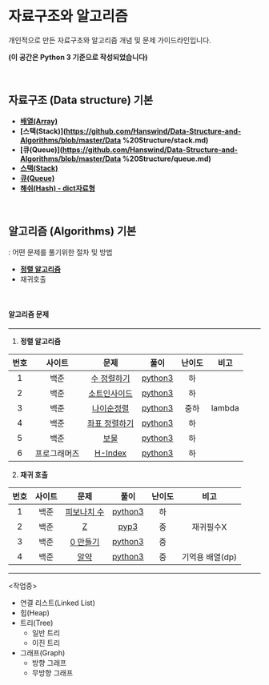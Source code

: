 # 자료구조와 알고리즘
개인적으로 만든 자료구조와 알고리즘 개념 및 문제 가이드라인입니다.

**(이 공간은 Python 3 기준으로 작성되었습니다)**

<br>

## 자료구조 (Data structure) 기본

- **[배열(Array)](https://github.com/Hanswind/Data-Structure-and-Algorithms/blob/master/Data%20Structure/array.md)**
- **[스택(Stack)](https://github.com/Hanswind/Data-Structure-and-Algorithms/blob/master/Data %20Structure/stack.md)**
- **[큐(Queue)](https://github.com/Hanswind/Data-Structure-and-Algorithms/blob/master/Data %20Structure/queue.md)**
- **[스택(Stack)](https://github.com/Hanswind/Data-Structure-and-Algorithms/blob/master/Data%20Structure/stack.md)**
- **[큐(Queue)](https://charincoding.com/2-큐/)**
- **[해쉬(Hash) - dict자료형](https://github.com/Hanswind/Data-Structure-and-Algorithms/blob/master/Data%20Structure/hash.md)**

<br>

## 알고리즘 (Algorithms) 기본

: 어떤 문제를 풀기위한 절차 및 방법

- **[정렬 알고리즘](./Algorithms/Sorting_Algorithm/README.md)**
- 재귀호출

<br>

#### 알고리즘 문제

----

1. **정렬 알고리즘**

| 번호 |    사이트    |                             문제                             |                    풀이                    | 난이도 |  비고  |
| :--: | :----------: | :----------------------------------------------------------: | :----------------------------------------: | :----: | :----: |
|  1   |     백준     |     [수 정렬하기](https://www.acmicpc.net/problem/2750)      | [python3](./Quizes/backjoon/back_2750.py)  |   하   |        |
|  2   |     백준     |     [소트인사이드](https://www.acmicpc.net/problem/1427)     | [python3](./Quizes/backjoon/back_1427.py)  |   하   |        |
|  3   |     백준     |     [나이순정렬](https://www.acmicpc.net/problem/10814)      | [python3](./Quizes/backjoon/back_10814.py) |  중하  | lambda |
|  4   |     백준     |    [좌표 정렬하기](https://www.acmicpc.net/problem/11650)    | [python3](./Quizes/backjoon/back_11650.py) |   하   |        |
|  5   |     백준     |         [보물](https://www.acmicpc.net/problem/1026)         | [python3](./Quizes/backjoon/back_1026.py)  |   하   |        |
|  6   | 프로그래머즈 | [H-Index](https://programmers.co.kr/learn/courses/30/lessons/42747) | [python3](./Quizes/programmers/h-index.py) |   하   |        |

2. **재귀 호출**

| 번호 | 사이트 |                        문제                         |                   풀이                    | 난이도 |      비고       |
| :--: | :----: | :-------------------------------------------------: | :---------------------------------------: | :----: | :-------------: |
|  1   |  백준  | [피보나치 수](https://www.acmicpc.net/problem/2747) | [python3](./Quizes/backjoon/back_2747.py) |   하   |                 |
|  2   |  백준  |      [Z](https://www.acmicpc.net/problem/1074)      |  [pyp3](./Quizes/backjoon/back_2747.py)   |   중   |    재귀필수X    |
|  3   |  백준  |  [0 만들기](https://www.acmicpc.net/problem/7490)   | [python3](./Quizes/backjoon/back_7490.py) |   중   |                 |
|  4   |  백준  |    [알약](https://www.acmicpc.net/problem/4811)     | [python3](./Quizes/backjoon/back_4811.py) |   중   | 기억용 배열(dp) |





------

<작업중>

- 연결 리스트(Linked List)
- 힙(Heap)
- 트리(Tree)
  - 일반 트리
  - 이진 트리
- 그래프(Graph)
  - 방향 그래프
  - 무방향 그래프



